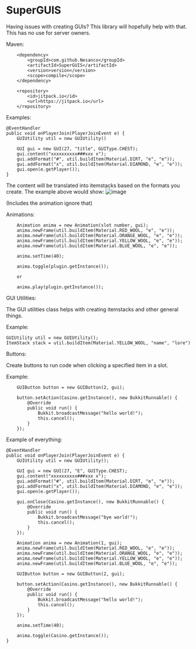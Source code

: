 # SuperGUIS
Having issues with creating GUIs? This library will hopefully help with that.
This has no use for server owners.

Maven:
        
        <dependency>
            <groupId>com.github.Nesanco</groupId>
            <artifactId>SuperGUIS</artifactId>
            <version>version</version>
            <scope>compile</scope>
        </dependency>
        
        <repository>
            <id>jitpack.io</id>
            <url>https://jitpack.io</url>
        </repository>
        
Examples:

    @EventHandler
    public void onPlayerJoin(PlayerJoinEvent e) {
        GUIUtility util = new GUIUtility()
    
        GUI gui = new GUI(27, "title", GUIType.CHEST);
        gui.content("xxxxxxxxxx###xxx x");
        gui.addFormat("#", util.buildItem(Material.DIRT, "e", "e"));
        gui.addFormat("x", util.buildItem(Material.DIAMOND, "e", "e"));
        gui.open(e.getPlayer());
    }
    
The content will be translated into itemstacks based on the formats you create.
The example above would show:
![image](https://user-images.githubusercontent.com/80917510/185811314-692a4622-29f2-4157-a8a8-d259a34109b0.png)

(Includes the animation ignore that)
    
Animations:

        Animation anima = new Animation(slot number, gui);
        anima.newFrame(util.buildItem(Material.RED_WOOL, "e", "e"));
        anima.newFrame(util.buildItem(Material.ORANGE_WOOL, "e", "e"));
        anima.newFrame(util.buildItem(Material.YELLOW_WOOL, "e", "e"));
        anima.newFrame(util.buildItem(Material.BLUE_WOOL, "e", "e"));

        anima.setTime(40);

        anima.toggle(plugin.getInstance());
        
        or
        
        anima.play(plugin.getInstance());
        
GUI Utilities:

The GUI utilities class helps with creating itemstacks and other general things.

Example:

    GUIUtility util = new GUIUtility(); 
    ItemStack stack = util.buildItem(Material.YELLOW_WOOL, "name", "lore")
    
Buttons:

Create buttons to run code when clicking a specified item in a slot.

Example:

        GUIButton button = new GUIButton(2, gui);

        button.setAction(Casino.getInstance(), new BukkitRunnable() {
            @Override
            public void run() {
                Bukkit.broadcastMessage("hello world!");
                this.cancel();
            }
        });
    
Example of everything:

    @EventHandler
    public void onPlayerJoin(PlayerJoinEvent e) {
        GUIUtility util = new GUIUtility();

        GUI gui = new GUI(27, "E", GUIType.CHEST);
        gui.content("xxxxxxxxxx###xxx x");
        gui.addFormat("#", util.buildItem(Material.DIRT, "e", "e"));
        gui.addFormat("x", util.buildItem(Material.DIAMOND, "e", "e"));
        gui.open(e.getPlayer());

        gui.onClose(Casino.getInstance(), new BukkitRunnable() {
            @Override
            public void run() {
                Bukkit.broadcastMessage("bye world!");
                this.cancel();
            }
        });

        Animation anima = new Animation(1, gui);
        anima.newFrame(util.buildItem(Material.RED_WOOL, "e", "e"));
        anima.newFrame(util.buildItem(Material.ORANGE_WOOL, "e", "e"));
        anima.newFrame(util.buildItem(Material.YELLOW_WOOL, "e", "e"));
        anima.newFrame(util.buildItem(Material.BLUE_WOOL, "e", "e"));

        GUIButton button = new GUIButton(2, gui);

        button.setAction(Casino.getInstance(), new BukkitRunnable() {
            @Override
            public void run() {
                Bukkit.broadcastMessage("hello world!");
                this.cancel();
            }
        });

        anima.setTime(40);

        anima.toggle(Casino.getInstance());
    }
